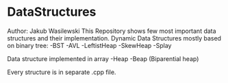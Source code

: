 # DataStructures
Author: Jakub Wasilewski
This Repository shows few most important data structures and their implementation.
Dynamic Data Structures
mostly based on binary tree:
-BST
-AVL
-LeftistHeap
-SkewHeap
-Splay

Data structure implemented in array
-Heap
-Beap (Biparential heap) 

Every structure is in separate .cpp file.
